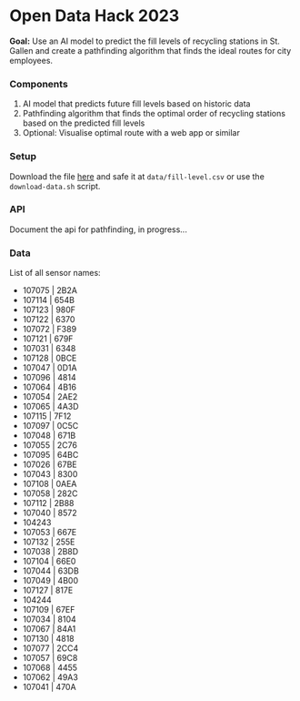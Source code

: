 # Open Data Hack 2023

**Goal:** Use an AI model to predict the fill levels of recycling stations in St. Gallen
and create a pathfinding algorithm that finds the ideal routes for city employees.

### Components

1) AI model that predicts future fill levels based on historic data
2) Pathfinding algorithm that finds the optimal order of recycling stations based on the predicted fill levels
3) Optional: Visualise optimal route with a web app or similar

### Setup

Download the file [here](https://www.daten.stadt.sg.ch/explore/dataset/fullstandssensoren-sammelstellen-stadt-stgallen/export/?disjunctive.name&disjunctive.tags&sort=measured_at) 
and safe it at `data/fill-level.csv` or use the `download-data.sh` script.

### API

Document the api for pathfinding, in progress...

### Data
List of all sensor names:
- 107075 | 2B2A
- 107114 | 654B
- 107123 | 980F
- 107122 | 6370
- 107072 | F389
- 107121 | 679F
- 107031 | 6348
- 107128 | 0BCE
- 107047 | 0D1A
- 107096 | 4814
- 107064 | 4B16
- 107054 | 2AE2
- 107065 | 4A3D
- 107115 | 7F12
- 107097 | 0C5C
- 107048 | 671B
- 107055 | 2C76
- 107095 | 64BC
- 107026 | 67BE
- 107043 | 8300
- 107108 | 0AEA
- 107058 | 282C
- 107112 | 2B88
- 107040 | 8572
- 104243
- 107053 | 667E
- 107132 | 255E
- 107038 | 2B8D
- 107104 | 66E0
- 107044 | 63DB
- 107049 | 4B00
- 107127 | 817E
- 104244
- 107109 | 67EF
- 107034 | 8104
- 107067 | 84A1
- 107130 | 4818
- 107077 | 2CC4
- 107057 | 69C8
- 107068 | 4455
- 107062 | 49A3
- 107041 | 470A
